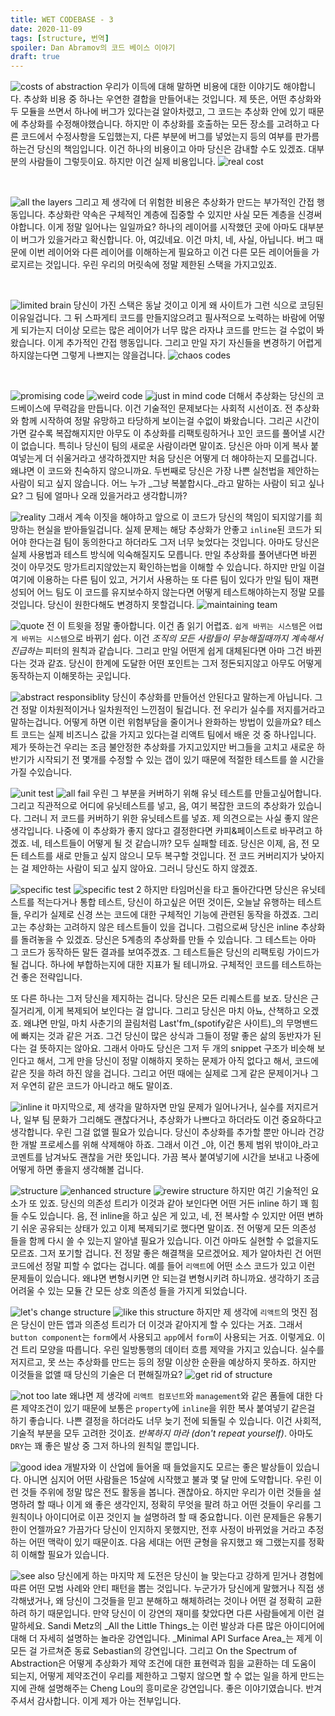 ```yaml
---
title: WET CODEBASE - 3
date: 2020-11-09
tags: [structure, 번역]
spoiler: Dan Abramov의 코드 베이스 이야기
draft: true
---
```


![costs of abstraction](costs-of-abstraction.PNG)
우리가 이득에 대해 말하면 비용에 대한 이야기도 해야합니다. 추상화 비용 중 하나는 우연한 결합을 만들어내는 것입니다. 제 뜻은, 어떤 추상화와 두 모듈을 쓰면서 하나에 버그가 있다는걸 알아차렸고, 그 코드는 추상화 안에 있기 때문에 추상화를 수정해야했습니다. 하지만 이 추상화를 호출하는 모든 장소를 고려하고 다른 코드에서 수정사항을 도입했는지, 다른 부분에 버그를 넣었는지 등의 여부를 판가름하는건 당신의 책임입니다. 이건 하나의 비용이고 아마 당신은 감내할 수도 있겠죠. 대부분의 사람들이 그렇듯이요. 하지만 이건 실제 비용입니다.
![real cost](real-cost.PNG)

&nbsp;

![all the layers](another-layers.PNG)
그리고 제 생각에 더 위험한 비용은 추상화가 만드는 부가적인 간접 행동입니다. 추상화란 약속은 구체적인 계층에 집중할 수 있지만 사실 모든 계층을 신경써야합니다. 이게 정말 일어나는 일일까요? 하나의 레이어를 시작했던 곳에 아마도 대부분 이 버그가 있을거라고 확신합니다. 아, 여깄네요. 이건 마치, 네, 사실, 아닙니다. 버그 때문에 이번 레이어와 다른 레이어를 이해하는게 필요하고 이건 다른 모든 레이어들을 가로지르는 것입니다. 우린 우리의 머릿속에 정말 제한된 스택을 가지고있죠.

&nbsp;

![limited brain](limited-brain.PNG)
당신이 가진 스택은 동날 것이고 이게 왜 사이트가 그런 식으로 코딩된 이유일겁니다. 그 뒤 스파게티 코드를 만들지않으려고 필사적으로 노력하는 바람에 어떻게 되가는지 더이상 모르는 많은 레이어가 너무 많은 라자냐 코드를 만드는 걸 수없이 봐왔습니다. 이게 추가적인 간접 행동입니다. 그리고 만일 자기 자신들을 변경하기 어렵게 하지않는다면 그렇게 나쁘지는 않을겁니다.
![chaos codes](spaghetti-code.PNG)

&nbsp;

![promising code](promising-code.PNG)
![weird code](getting-weird-code.PNG)
![just in mind code](just-in-mind-code.PNG)
더해서 추상화는 당신의 코드베이스에 무력감을 만듭니다. 이건 기술적인 문제보다는 사회적 시선이죠. 전 추상화와 함께 시작하여 정말 유망하고 타당하게 보이는걸 수없이 봐왔습니다. 그리곤 시간이 가면 갈수록 복잡해지지만 아무도 이 추상화를 리팩토링하거나 꼬인 코드를 풀어낼 시간이 없습니다. 특히나 당신이 팀의 새로운 사람이라면 말이죠. 당신은 아마 이게 복사 붙여넣는게 더 쉬울거라고 생각하겠지만 처음 당신은 어떻게 더 해야하는지 모를겁니다. 왜냐면 이 코드와 친숙하지 않으니까요. 두번째로 당신은 가장 나쁜 실천법을 제안하는 사람이 되고 싶지 않습니다. 어느 누가 _그냥 복붙합시다._라고 말하는 사람이 되고 싶나요? 그 팀에 얼마나 오래 있을거라고 생각합니까?

![reality](accept-reality.PNG)
그래서 계속 이짓을 해야하고 앞으로 이 코드가 당신의 책임이 되지않기를 희망하는 현실을 받아들일겁니다. 실제 문제는 해당 추상화가 안좋고 `inline`된 코드가 되어야 한다는걸 팀이 동의한다고 하더라도 그저 너무 늦었다는 것입니다. 아마도 당신은 실제 사용법과 테스트 방식에 익숙해질지도 모릅니다. 만일 추상화를 풀어낸다면 바뀐 것이 아무것도 망가트리지않았는지 확인하는법을 이해할 수 있습니다. 하지만 만일 이걸 여기에 이용하는 다른 팀이 있고, 거기서 사용하는 또 다른 팀이 있다가 만일 팀이 재편성되어 어느 팀도 이 코드를 유지보수하지 않는다면 어떻게 테스트해야하는지 정말 모를 것입니다. 당신이 원한다해도 변경하지 못할겁니다. 
![maintaining team](teams.PNG)

![quote](tweet.PNG)
전 이 트윗을 정말 좋아합니다. 이건 좀 읽기 어렵죠. `쉽게 바뀌는 시스템`은 `어렵게 바뀌는 시스템`으로 바뀌기 쉽다. 이건 _조직의 모든 사람들이 무능해질때까지 계속해서 진급하는_ 피터의 원칙과 같습니다. 그리고 만일 어떤게 쉽게 대체된다면 아마 그건 바뀐다는 것과 같죠. 당신이 한계에 도달한 어떤 포인트는 그저 정돈되지않고 아무도 어떻게 동작하는지 이해못하는 곳입니다.

![abstract responsiblity](abstract-resp.png)
당신이 추상화를 만들어선 안된다고 말하는게 아닙니다. 그건 정말 이차원적이거나 일차원적인 느낀점이 될겁니다. 전 우리가 실수를 저지를거라고 말하는겁니다. 어떻게 하면 이런 위험부담을 줄이거나 완화하는 방법이 있을까요? 테스트 코드는 실제 비즈니스 값을 가지고 있다는걸 리액트 팀에서 배운 것 중 하나입니다. 제가 뜻하는건 우리는 조금 불안정한 추상화를 가지고있지만 버그들을 고치고 새로운 하반기가 시작되기 전 몇개를 수정할 수 있는 갭이 있기 때문에 적절한 테스트를 쓸 시간을 가질 수있습니다.

![unit test](unit-test.PNG)
![all fail](all-fail.PNG)
우린 그 부분을 커버하기 위해 유닛 테스트를 만들고싶어합니다. 그리고 직관적으로 어디에 유닛테스트를 넣고, 음, 여기 복잡한 코드의 추상화가 있습니다. 그러니 저 코드를 커버하기 위한 유닛테스트를 넣죠. 제 의견으로는 사실 좋지 않은 생각입니다. 나중에 이 추상화가 좋지 않다고 결정한다면 카피&페이스트로 바꾸려고 하겠죠. 네, 테스트들이 어떻게 될 것 같습니까? 모두 실패할 테죠. 당신은 이제, 음, 전 모든 테스트를 새로 만들고 싶지 않으니 모두 복구할 것입니다. 전 코드 커버리지가 낮아지는 걸 제안하는 사람이 되고 싶지 않아요. 그러니 당신도 하지 않겠죠.

![specific test](new-test.PNG)
![specific test 2](new-test-2.PNG)
하지만 타임머신을 타고 돌아간다면 당신은 유닛테스트를 적는다거나 통합 테스트, 당신이 하고싶은 어떤 것이든, 오늘날 유행하는 테스트들, 우리가 실제로 신경 쓰는 코드에 대한 구체적인 기능에 관련된 동작을 하겠죠. 그리고는 추상화는 고려하지 않은 테스트들이 있을 겁니다. 그럼으로써 당신은 inline 추상화를 돌려놓을 수 있겠죠. 당신은 5계층의 추상화를 만들 수 있습니다. 그 테스트는 아마 그 코드가 동작하든 말든 결과를 보여주겠죠. 그 테스트들은 당신의 리팩토링 가이드가 될 겁니다. 하나에 부합하는지에 대한 지표가 될 테니까요. 구체적인 코드를 테스트하는 건 좋은 전략입니다.

또 다른 하나는 그저 당신을 제지하는 겁니다. 당신은 모든 리퀘스트를 보죠. 당신은 근질거리게, 이게 복제되어 보인다는 걸 압니다. 그리고 당신은 마치 아뇨, 산책하고 오겠죠. 왜냐면 만일, 마치 사춘기의 끌림처럼 Last'fm_(spotify같은 사이트)_의 무명밴드에 빠지는 것과 같은 거죠. 그건 당신이 많은 상식과 그들이 정말 좋은 삶의 동반자가 된다는 걸 뜻하지는 않아요. 그래서 아마도 당신은 그저 두 개의 snippet 구조가 비슷해 보인다고 해서, 그게 만을 당신이 정말 이해하지 못하는 문제가 아직 없다고 해서, 코드에 같은 짓을 하려 하진 않을 겁니다. 그리고 어떤 때에는 실제로 그게 같은 문제이거나 그저 우연히 같은 코드가 아니라고 해도 말이죠.

![inline it](inline-it.PNG)
마지막으로, 제 생각을 말하자면 만일 문제가 일어나거나, 실수를 저지르거나, 일부 팀 문화가 그리해도 괜찮다거나, 추상화가 나쁘다고 하더라도 이건 중요하다고 생각합니다. 우린 그걸 없앨 필요가 있습니다. 당신이 추상화를 추가할 뿐만 아니라 건강한 개발 프로세스를 위해 삭제해야 하죠. 그래서 이건 _야, 이건 통제 범위 밖이야_라고 코멘트를 남겨놔도 괜찮을 거란 뜻입니다. 가끔 복사 붙여넣기에 시간을 보내고 나중에 어떻게 하면 좋을지 생각해볼 겁니다.

![structure](structure.PNG)
![enhanced structure](enhanced-structure.PNG)
![rewire structure](rewire-structure.PNG)
하지만 여긴 기술적인 요소가 또 있죠. 당신의 의존성 트리가 이것과 같아 보인다면 어떤 거든 inline 하기 꽤 힘들 수도 있습니다. 음, 전 inline을 하고 싶은 게 있고, 네, 전 복사할 수 있지만 어떤 변하기 쉬운 공유되는 상태가 있고 이제 복제되기로 했다면 말이죠. 전 어떻게 모든 의존성 들을 함께 다시 쓸 수 있는지 알아낼 필요가 있습니다. 이건 아마도 실현할 수 없을지도 모르죠. 그저 포기할 겁니다. 전 정말 좋은 해결책을 모르겠어요. 제가 알아차린 건 어떤 코드에선 정말 피할 수 없다는 겁니다. 예를 들어 `리액트`에 어떤 소스 코드가 있고 이런 문제들이 있습니다. 왜냐면 변형시키면 안 되는걸 변형시키려 하니까요. 생각하기 조금 어려울 수 있는 모듈 간 모든 상호 의존성 들을 가지게 되었습니다.

![let's change structure](change-structure.PNG)
![like this structure](like-this-structure.PNG)
하지만 제 생각에 `리액트`의 멋진 점은 당신이 만든 앱과 의존성 트리가 더 이것과 같아지게 할 수 있다는 거죠. 그래서 `button component`는 `form`에서 사용되고 `app`에서 `form`이 사용되는 거죠. 이렇게요. 이건 트리 모양을 따릅니다. 우린 일방통행의 데이터 흐름 제약을 가지고 있습니다. 실수를 저지르고, 못 쓰는 추상화를 만드는 등의 정말 이상한 순환을 예상하지 못하죠. 하지만 이것들을 없앨 때 당신의 기술은 더 편해질까요?
![get rid of structure](get-rid-of-structure.PNG)

![not too late](too-late.PNG)
왜냐면 제 생각에 `리액트 컴포넌트`와 `management`와 같은 폼들에 대한 다른 제약조건이 있기 때문에 보통은 `property`에 `inline`을 위한 복사 붙여넣기 같은걸 하기 좋습니다. 나쁜 결정을 하더라도 너무 늦기 전에 되돌릴 수 있습니다. 이건 사회적, 기술적 부분을 모두 고려한 것이죠. _반복하지 마라 (don't repeat yourself)_. 아마도 `DRY`는 꽤 좋은 발상 중 그저 하나의 원칙일 뿐입니다.

![good idea](good-idea.PNG)
개발자와 이 산업에 들어올 때 들었을지도 모르는 좋은 발상들이 있습니다. 아니면 심지어 어떤 사람들은 15살에 시작했고 불과 몇 달 만에 도약합니다. 우린 이런 것들 주위에 정말 많은 전도 활동을 봅니다. 괜찮아요. 하지만 우리가 이런 것들을 설명하려 할 때나 이게 왜 좋은 생각인지, 정확히 무엇을 팔려 하고 어떤 것들이 우리를 그 원칙이나 아이디어로 이끈 것인지 늘 설명하려 할 때 중요합니다. 이런 문제들은 유통기한이 언젤까요? 가끔가다 당신이 인지하지 못했지만, 전후 사정이 바뀌었을 거라고 추정하는 어떤 맥락이 있기 때문이죠. 다음 세대는 어떤 균형을 유지했고 왜 그랬는지를 정확히 이해할 필요가 있습니다.

![see also](see-also.PNG)
당신에게 하는 마지막 제 도전은 당신이 늘 맞는다고 강하게 믿거나 경험에 따른 어떤 모범 사례와 안티 패턴을 뽑는 것입니다. 누군가가 당신에게 말했거나 직접 생각해냈거나, 왜 당신이 그것들을 믿고 분해하고 해체하려는 것이나 어떤 걸 정확히 교환하려 하기 때문입니다. 만약 당신이 이 강연의 재미를 찾았다면 다른 사람들에게 이런 걸 말하세요. Sandi Metz의 _All the Little Things_는 이런 발상과 다른 많은 아이디어에 대해 더 자세히 설명하는 놀라운 강연입니다. _Minimal API Surface Area_는 제게 이 모든 걸 가르쳐준 동료 Sebastian의 강연입니다. 그리고 On the Spectrum of Abstraction은 어떻게 추상화가 제약 조건에 대한 표현력과 힘을 교환하는 데 도움이 되는지, 어떻게 제약조건이 우리를 제한하고 그렇지 않으면 할 수 없는 일을 하게 만드는지에 관해 설명해주는 Cheng Lou의 흥미로운 강연입니다. 좋은 이야기였습니다. 반겨주셔서 감사합니다. 이게 제가 아는 전부입니다.
